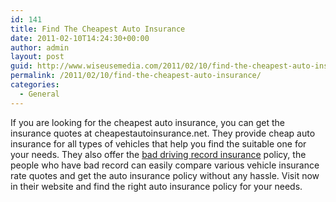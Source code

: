 ```yaml
---
id: 141
title: Find The Cheapest Auto Insurance
date: 2011-02-10T14:24:30+00:00
author: admin
layout: post
guid: http://www.wiseusemedia.com/2011/02/10/find-the-cheapest-auto-insurance/
permalink: /2011/02/10/find-the-cheapest-auto-insurance/
categories:
  - General
---
```

If you are looking for the cheapest auto insurance, you can get the insurance quotes at cheapestautoinsurance.net. They provide cheap auto insurance for all types of vehicles that help you find the suitable one for your needs. They also offer the [bad driving record insurance](http://www.cheapestautoinsurance.net/Drivers/points-on-driving-record.html) policy, the people who have bad record can easily compare various vehicle insurance rate quotes and get the auto insurance policy without any hassle. Visit now in their website and find the right auto insurance policy for your needs.